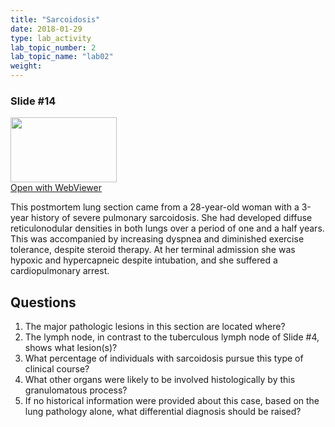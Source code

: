 ```yaml
---
title: "Sarcoidosis"
date: 2018-01-29
type: lab_activity
lab_topic_number: 2
lab_topic_name: "lab02"
weight: 
---
```

<div class="entrybody">
<h3>Slide #14</h3>

<div class="thumbnail"><a href="http://virtualslides.cumc.columbia.edu/Lung%20Path%2001.svs/view.apml?" target="_blank"><img alt="" src="http://pathologylab.ccnmtl.columbia.edu/assets/images/slide_lungpath01.jpg" width="170" height="104" class="mt-image-left"></a><br><a href="http://virtualslides.cumc.columbia.edu/Lung%20Path%2001.svs/view.apml?" target="_blank">Open with WebViewer</a></div>

<p>This postmortem lung section came from a 28-year-old woman with a 3-year history of severe pulmonary sarcoidosis. She had developed diffuse reticulonodular densities in both lungs over a period of one and a half years. This was accompanied by increasing dyspnea and diminished exercise tolerance, despite steroid therapy. At her terminal admission she was hypoxic and hypercapneic despite intubation, and she suffered a cardiopulmonary arrest.<br clear="all"></p>

<h2>Questions</h2>


<ol>
<li>The major pathologic lesions in this section are located where?</li>
<li>The lymph node, in contrast to the tuberculous lymph node of Slide #4, shows what lesion(s)?</li>
<li>What percentage of individuals with sarcoidosis pursue this type of clinical course?</li>
<li>What other organs were likely to be involved histologically by this granulomatous process?</li>
<li>If no historical information were provided about this case, based on the lung pathology alone, what differential diagnosis should be raised?</li>
</ol>


						
</div>

